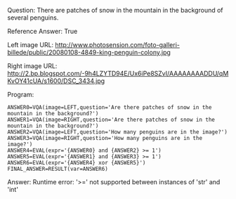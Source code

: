 Question: There are patches of snow in the mountain in the background of several penguins.

Reference Answer: True

Left image URL: http://www.photosension.com/foto-galleri-billede/public/20080108-4849-king-penguin-colony.jpg

Right image URL: http://2.bp.blogspot.com/-9h4LZYTD94E/Ux6iPe8SZvI/AAAAAAAADDU/qMKvOY41cUA/s1600/DSC_3434.jpg

Program:

```
ANSWER0=VQA(image=LEFT,question='Are there patches of snow in the mountain in the background?')
ANSWER1=VQA(image=RIGHT,question='Are there patches of snow in the mountain in the background?')
ANSWER2=VQA(image=LEFT,question='How many penguins are in the image?')
ANSWER3=VQA(image=RIGHT,question='How many penguins are in the image?')
ANSWER4=EVAL(expr='{ANSWER0} and {ANSWER2} >= 1')
ANSWER5=EVAL(expr='{ANSWER1} and {ANSWER3} >= 1')
ANSWER6=EVAL(expr='{ANSWER4} xor {ANSWER5}')
FINAL_ANSWER=RESULT(var=ANSWER6)
```
Answer: Runtime error: '>=' not supported between instances of 'str' and 'int'

